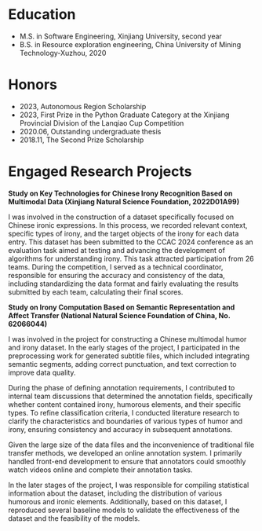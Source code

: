 # Education

- M.S. in Software Engineering, Xinjiang University, second year
- B.S. in Resource exploration engineering, China University of Mining Technology-Xuzhou, 2020

# Honors

- 2023, Autonomous Region Scholarship
- 2023, First Prize in the Python Graduate Category at the Xinjiang Provincial Division of the Lanqiao Cup Competition
- 2020.06, Outstanding undergraduate thesis
- 2018.11, The Second Prize Scholarship

# Engaged Research Projects

**Study on Key Technologies for Chinese Irony Recognition Based on Multimodal Data (Xinjiang Natural Science Foundation, 2022D01A99)**

I was involved in the construction of a dataset specifically focused on Chinese ironic expressions. In this process, we recorded relevant context, specific types of irony, and the target objects of the irony for each data entry. This dataset has been submitted to the CCAC 2024 conference as an evaluation task aimed at testing and advancing the development of algorithms for understanding irony. This task attracted participation from 26 teams. During the competition, I served as a technical coordinator, responsible for ensuring the accuracy and consistency of the data, including standardizing the data format and fairly evaluating the results submitted by each team, calculating their final scores.

**Study on Irony Computation Based on Semantic Representation and Affect Transfer (National Natural Science Foundation of China, No. 62066044)**

I was involved in the project for constructing a Chinese multimodal humor and irony dataset. In the early stages of the project, I participated in the preprocessing work for generated subtitle files, which included integrating semantic segments, adding correct punctuation, and text correction to improve data quality.

During the phase of defining annotation requirements, I contributed to internal team discussions that determined the annotation fields, specifically whether content contained irony, humorous elements, and their specific types. To refine classification criteria, I conducted literature research to clarify the characteristics and boundaries of various types of humor and irony, ensuring consistency and accuracy in subsequent annotations.

Given the large size of the data files and the inconvenience of traditional file transfer methods, we developed an online annotation system. I primarily handled front-end development to ensure that annotators could smoothly watch videos online and complete their annotation tasks.

In the later stages of the project, I was responsible for compiling statistical information about the dataset, including the distribution of various humorous and ironic elements. Additionally, based on this dataset, I reproduced several baseline models to validate the effectiveness of the dataset and the feasibility of the models.